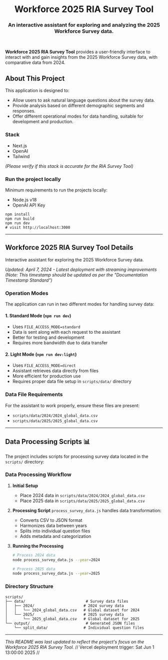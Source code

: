 <h1 align="center" style="font-weight: bold">
  Workforce 2025 RIA Survey Tool
  <br>
    <h3 align="center">An interactive assistant for exploring and analyzing the 2025 Workforce Survey data.</h3>
  <br>
</h1>

**Workforce 2025 RIA Survey Tool** provides a user-friendly interface to interact with and gain insights from the 2025 Workforce Survey data, with comparative data from 2024.

## About This Project

This application is designed to:

- Allow users to ask natural language questions about the survey data.
- Provide analysis based on different demographic segments and responses.
- Offer different operational modes for data handling, suitable for development and production.

### Stack

- Next.js
- OpenAI
- Tailwind

_(Please verify if this stack is accurate for the RIA Survey Tool)_

### Run the project locally

Minimum requirements to run the projects locally:

- Node.js v18
- OpenAI API Key

```shell
npm install
npm run build
npm run dev
# visit http://localhost:3000
```

---

## Workforce 2025 RIA Survey Tool Details

Interactive assistant for exploring the 2025 Workforce Survey data.

_Updated: April 7, 2024 - Latest deployment with streaming improvements_
_(Note: This timestamp should be updated as per the "Documentation Timestamp Standard")_

### Operation Modes

The application can run in two different modes for handling survey data:

#### 1. Standard Mode (`npm run dev`)

- Uses `FILE_ACCESS_MODE=standard`
- Data is sent along with each request to the assistant
- Better for testing and development
- Requires more bandwidth due to data transfer

#### 2. Light Mode (`npm run dev:light`)

- Uses `FILE_ACCESS_MODE=direct`
- Assistant retrieves data directly from files
- More efficient for production use
- Requires proper data file setup in `scripts/data/` directory

### Data File Requirements

For the assistant to work properly, ensure these files are present:

- `scripts/data/2024/2024_global_data.csv`
- `scripts/data/2025/2025_global_data.csv`

---

## Data Processing Scripts 📊

The project includes scripts for processing survey data located in the `scripts/` directory:

### Data Processing Workflow

1. **Initial Setup**

   - Place 2024 data in `scripts/data/2024/2024_global_data.csv`
   - Place 2025 data in `scripts/data/2025/2025_global_data.csv`

2. **Processing Script**
   `process_survey_data.js` handles data transformation:

   - Converts CSV to JSON format
   - Harmonizes data between years
   - Splits into individual question files
   - Adds metadata and categorization

3. **Running the Processing**

   ```bash
   # Process 2024 data
   node process_survey_data.js --year=2024

   # Process 2025 data
   node process_survey_data.js --year=2025
   ```

### Directory Structure

```
scripts/
├── data/                           # Survey data files
│   ├── 2024/                      # 2024 survey data
│   │   └── 2024_global_data.csv   # Global dataset for 2024
│   └── 2025/                      # 2025 survey data
│       └── 2025_global_data.csv   # Global dataset for 2025
└── output/                         # Generated JSON files
    └── split_data/                # Individual question files
```

---

_This README was last updated to reflect the project's focus on the Workforce 2025 RIA Survey Tool._
// Vercel deployment trigger: Sat Jun 1 13:00:00 2025 //
